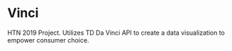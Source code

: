 # Vinci
HTN 2019 Project. Utilizes TD Da Vinci API to create a data visualization to empower consumer choice.
